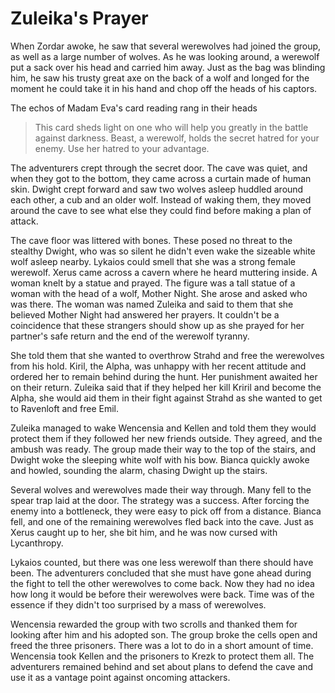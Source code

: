 # Zuleika's Prayer

When Zordar awoke, he saw that several werewolves had joined the group, as well as a large number of wolves. As he was looking around, a werewolf put a sack over his head and carried him away. Just as the bag was blinding him, he saw his trusty great axe on the back of a wolf and longed for the moment he could take it in his hand and chop off the heads of his captors.

The echos of Madam Eva's card reading rang in their heads

> This card sheds light on one who will help you greatly in the battle against darkness. Beast, a werewolf, holds the secret hatred for your enemy. Use her hatred to your advantage.

The adventurers crept through the secret door. The cave was quiet, and when they got to the bottom, they came across a curtain made of human skin. Dwight crept forward and saw two wolves asleep huddled around each other, a cub and an older wolf. Instead of waking them, they moved around the cave to see what else they could find before making a plan of attack.

The cave floor was littered with bones. These posed no threat to the stealthy Dwight, who was so silent he didn't even wake the sizeable white wolf asleep nearby. Lykaios could smell that she was a strong female werewolf. Xerus came across a cavern where he heard muttering inside. A woman knelt by a statue and prayed. The figure was a tall statue of a woman with the head of a wolf, Mother Night. She arose and asked who was there. The woman was named Zuleika and said to them that she believed Mother Night had answered her prayers. It couldn't be a coincidence that these strangers should show up as she prayed for her partner's safe return and the end of the werewolf tyranny.

She told them that she wanted to overthrow Strahd and free the werewolves from his hold. Kiril, the Alpha, was unhappy with her recent attitude and ordered her to remain behind during the hunt. Her punishment awaited her on their return. Zuleika said that if they helped her kill Kriril and become the Alpha, she would aid them in their fight against Strahd as she wanted to get to Ravenloft and free Emil.

Zuleika managed to wake Wencensia and Kellen and told them they would protect them if they followed her new friends outside. They agreed, and the ambush was ready. The group made their way to the top of the stairs, and Dwight woke the sleeping white wolf with his bow. Bianca quickly awoke and howled, sounding the alarm, chasing Dwight up the stairs.

Several wolves and werewolves made their way through. Many fell to the spear trap laid at the door. The strategy was a success. After forcing the enemy into a bottleneck, they were easy to pick off from a distance. Bianca fell, and one of the remaining werewolves fled back into the cave. Just as Xerus caught up to her, she bit him, and he was now cursed with Lycanthropy.

Lykaios counted, but there was one less werewolf than there should have been. The adventurers concluded that she must have gone ahead during the fight to tell the other werewolves to come back. Now they had no idea how long it would be before their werewolves were back. Time was of the essence if they didn't too surprised by a mass of werewolves.

Wencensia rewarded the group with two scrolls and thanked them for looking after him and his adopted son. The group broke the cells open and freed the three prisoners. There was a lot to do in a short amount of time. Wencensia took Kellen and the prisoners to Krezk to protect them all. The adventurers remained behind and set about plans to defend the cave and use it as a vantage point against oncoming attackers.